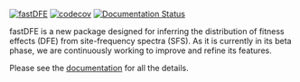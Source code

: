 [![fastDFE](https://github.com/Sendrowski/fastDFE/actions/workflows/python-app.yml/badge.svg?branch=master)](https://github.com/Sendrowski/fastDFE/actions/workflows/python-app.yml)
[![codecov](https://codecov.io/gh/Sendrowski/fastDFE/branch/master/graph/badge.svg?token=0LUE8SZYBJ)](https://codecov.io/gh/Sendrowski/fastDFE)
[![Documentation Status](https://readthedocs.org/projects/fastdfe/badge/?version=latest)](https://fastdfe.readthedocs.io/en/latest/?badge=latest)

fastDFE is a new package designed for inferring the distribution of fitness effects (DFE) from site-frequency spectra (SFS). As it is currently in its beta phase, we are continuously working to improve and refine its features.

Please see the [documentation](https://fastdfe.readthedocs.io/en/latest/) for all the details.
